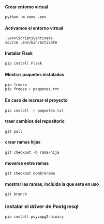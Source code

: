 #### Crear entorno virtual
```python
python -m venv .env
```

#### Activamos el entorno virtual
```shell
.\env\Scripts\activate
source .env/bin/activate
```

#### Instalar Flask
```python
pip install Flask
```

#### Mostrar paquetes instalados
```python
pip freeze
pip freeze > paquetes.txt
```

#### En caso de recrear el proyecto
```
pip install -r paquetes.txt
```

#### traer cambios del repositorio
```
git pull
```

#### crear ramas hijas
```
git checkout -b rama-hija
```

#### moverse entre ramas
```
git checkout nombrerama
```

#### mostrar las ramas, incluida la que esta en uso
```
git branch
```
### instalar el driver de Postgresql
```
pip install psycopg2-binary
```
